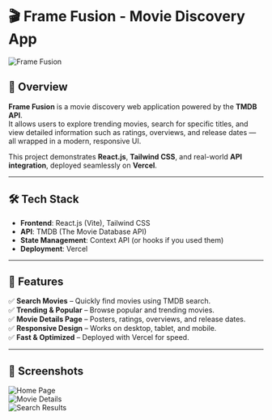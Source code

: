 # 🎬 Frame Fusion - Movie Discovery App

![Frame Fusion](https://drive.google.com/uc?export=download&id=10fCMyx1r4ESHiz_ybtNlMS17sGKhh1QT)

## 🚀 Overview
**Frame Fusion** is a movie discovery web application powered by the **TMDB API**.  
It allows users to explore trending movies, search for specific titles, and view detailed information such as ratings, overviews, and release dates — all wrapped in a modern, responsive UI.  

This project demonstrates **React.js**, **Tailwind CSS**, and real-world **API integration**, deployed seamlessly on **Vercel**.  

---

## 🛠️ Tech Stack
- **Frontend**: React.js (Vite), Tailwind CSS  
- **API**: TMDB (The Movie Database API)  
- **State Management**: Context API (or hooks if you used them)  
- **Deployment**: Vercel  

---

## 🎯 Features
✅ **Search Movies** – Quickly find movies using TMDB search.  
✅ **Trending & Popular** – Browse popular and trending movies.  
✅ **Movie Details Page** – Posters, ratings, overviews, and release dates.  
✅ **Responsive Design** – Works on desktop, tablet, and mobile.  
✅ **Fast & Optimized** – Deployed with Vercel for speed.  

---

## 📸 Screenshots
![Home Page](https://drive.google.com/uc?export=download&id=1E6FY2DMIvNMeojBX8qsc1tieTew-P7R1)  
![Movie Details](https://drive.google.com/uc?export=download&id=1iHuQqDT7TtT9c7ltHlqwC6Iz-wnq_sgH)  
![Search Results](https://drive.google.com/uc?export=download&id=1irP3G2oZrqqJtoZ8Bk164JdCwfCO1Pyc)  


